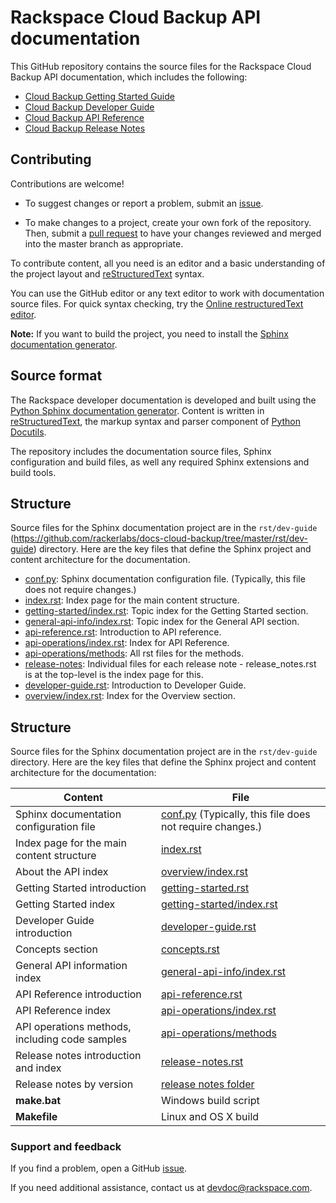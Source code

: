 # Rackspace Cloud Backup API documentation

This GitHub repository contains the source files for the Rackspace Cloud Backup API documentation, which includes the following:

* [Cloud Backup Getting Started Guide](https://developer.rackspace.com/docs/cloud-backup/v1/developer-guide/#document-getting-started)
* [Cloud Backup Developer Guide](https://developer.rackspace.com/docs/cloud-backup/v1/developer-guide/#document-developer-guide)
* [Cloud Backup API Reference](https://developer.rackspace.com/docs/cloud-backup/v1/developer-guide/#document-api-reference)
* [Cloud Backup Release Notes](https://developer.rackspace.com/docs/cloud-backup/v1/developer-guide/#document-release-notes)

## Contributing

Contributions are welcome! 

* To suggest changes or report a problem, submit an [issue](https://github.com/rackerlabs/docs-cloud-backup/issues). 

* To make changes to a project, create your own fork of the repository. Then, submit a [pull 
request](https://github.com/rackerlabs/docs-cloud-backup/pulls) to have your changes reviewed 
and merged into the master branch as appropriate.

To contribute content, all you need is an editor and a 
basic understanding of the project layout and [reStructuredText](http://sphinx-doc.org/rest.html) syntax.

You can use the GitHub editor or any text editor to work with documentation source files. For quick syntax checking, try the 
[Online restructuredText editor](http://rst.ninjs.org/). 

**Note:** If you want to build the project, you need to install the [Sphinx documentation generator](http://www.sphinx-doc.org/en/stable/install.html). 

## Source format

The Rackspace developer documentation is developed and built using the [Python Sphinx documentation generator](http://sphinx-doc.org/). Content is 
written in [reStructuredText](http://sphinx-doc.org/rest.html), the markup syntax and parser component of 
[Python Docutils](http://docutils.sourceforge.net/index.html).

The repository includes the documentation source files, 
Sphinx configuration and build files, as well any required Sphinx 
extensions and build tools. 

## Structure

Source files for the Sphinx documentation project are in the ``rst/dev-guide`` (https://github.com/rackerlabs/docs-cloud-backup/tree/master/rst/dev-guide) directory. Here are the key files that define 
the Sphinx project and content architecture for the documentation. 

* [conf.py](https://github.com/rackerlabs/docs-cloud-backup/blob/master/rst/dev-guide/cloud-backup-v1/conf.py): Sphinx documentation configuration file. (Typically, this file does not require changes.)
* [index.rst](https://github.com/rackerlabs/docs-cloud-backup/blob/master/rst/dev-guide/cloud-backup-v1/index.rst): Index page for the main content structure.
* [getting-started/index.rst](https://github.com/rackerlabs/docs-cloud-backup/blob/master/rst/dev-guide/cloud-backup-v1/getting-started/index.rst): Topic index for the Getting Started section.
* [general-api-info/index.rst](https://github.com/rackerlabs/docs-cloud-backup/blob/master/rst/dev-guide/cloud-backup-v1/general-api-info/index.rst): Topic index for the General API section.
* [api-reference.rst](https://github.com/rackerlabs/docs-cloud-backup/blob/master/rst/dev-guide/cloud-backup-v1/api-reference.rst): Introduction to API reference.
* [api-operations/index.rst](https://github.com/rackerlabs/docs-cloud-backup/blob/master/rst/dev-guide/cloud-backup-v1/api-operations/index.rst): Index for API Reference.
* [api-operations/methods](https://github.com/rackerlabs/docs-cloud-backup/tree/master/rst/dev-guide/cloud-backup-v1/api-operations/methods): All rst files for the methods.
* [release-notes](https://github.com/rackerlabs/docs-cloud-backup/tree/master/rst/dev-guide/cloud-backup-v1/release-notes): 
Individual files for each release note - release_notes.rst is at the top-level is the index page for this.
* [developer-guide.rst](https://github.com/rackerlabs/docs-cloud-backup/blob/master/rst/dev-guide/cloud-backup-v1/developer-guide.rst): Introduction to Developer Guide.
* [overview/index.rst](https://github.com/rackerlabs/docs-cloud-backup/blob/master/rst/dev-guide/cloud-backup-v1/overview/index.rst): Index for the Overview section.


## Structure

Source files for the Sphinx documentation project are in the ``rst/dev-guide`` directory. Here are the key files that define 
the Sphinx project and content architecture for the documentation: 

Content | File
--- | ---
|Sphinx documentation configuration file| [conf.py](https://github.com/rackerlabs/docs-cloud-backup/blob/master/rst/dev-guide/conf.py) (Typically, this file does not require changes.)
|Index page for the main content structure| [index.rst](https://github.com/rackerlabs/docs-cloud-backup/blob/master/rst/dev-guide/index.rst)
|About the API index| [overview/index.rst](https://github.com/rackerlabs/docs-cloud-backup/blob/master/rst/dev-guide/overview/index.rst)
|Getting Started introduction| [getting-started.rst](https://github.com/rackerlabs/docs-cloud-backup/blob/master/rst/dev-guide/getting-started.rst)
|Getting Started index|[getting-started/index.rst](https://github.com/rackerlabs/docs-cloud-backup/blob/master/rst/dev-guide/getting-started/index.rst)
|Developer Guide introduction|[developer-guide.rst](https://github.com/rackerlabs/docs-cloud-backup/blob/master/rst/dev-guide/developer-guide.rst)
|Concepts section| [concepts.rst](https://github.com/rackerlabs/docs-docs-cloud-backup/blob/master/rst/dev-guide/concepts.rst)
|General API information index|[general-api-info/index.rst](https://github.com/rackerlabs/docs-cloud-backup/blob/master/rst/dev-guide/general-api-info/index.rst)
|API Reference introduction|[api-reference.rst](https://github.com/rackerlabs/docs-cloud-backup/blob/master/rst/dev-guide/api-reference.rst)
|API Reference index|[api-operations/index.rst](https://github.com/rackerlabs/docs-cloud-backup/blob/master/rst/dev-guide/api-operations/index.rst)
|API operations methods, including code samples|[api-operations/methods](https://github.com/rackerlabs/docs-cloud-backup/tree/master/rst/dev-guide/api-operations/methods) 
|Release notes introduction and index|[release-notes.rst](https://github.com/rackerlabs/docs-cloud-backup/blob/master/rst/dev-guide/release-notes.rst)
|Release notes by version|[release notes folder](https://github.com/rackerlabs/docs-cloud-backup/tree/master/rst/dev-guide/release-notes)
|**make.bat**|Windows build script
|**Makefile**| Linux and OS X build

### Support and feedback

If you find a problem, open a GitHub [issue](https://github.com/rackerlabs/docs-cloud-backup/issues).

If you need additional assistance, contact us at 
[devdoc@rackspace.com](mailto:devdoc@rackspace.com).



